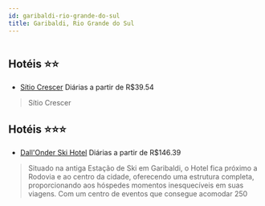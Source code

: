 ```yaml
---
id: garibaldi-rio-grande-do-sul
title: Garibaldi, Rio Grande do Sul
---
```


<center><img src="https://static.hotelurbano.com/reservas/prod0/11/11495/5d025d765baaa_sitio-crescer.jpg" alt="" /></center>


## Hotéis ⭐️⭐️

-    [Sítio Crescer](https://www.hurb.com/aud/https://www.hurb.com/hoteis/garibaldi/sitio-crescer-11495?cmp=18055) Diárias a partir de R$39.54
   > Sítio Crescer

## Hotéis ⭐️⭐️⭐️

-    [Dall'Onder Ski Hotel](https://www.hurb.com/aud/https://www.hurb.com/hoteis/garibaldi/dall-onder-ski-hotel-OMN-8328?cmp=18055) Diárias a partir de R$146.39
   > Situado na antiga Estação de Ski em Garibaldi, o Hotel fica próximo a Rodovia e ao centro da cidade, oferecendo uma estrutura completa, proporcionando aos hóspedes momentos inesquecíveis em suas viagens. Com um centro de eventos que consegue acomodar 250 
